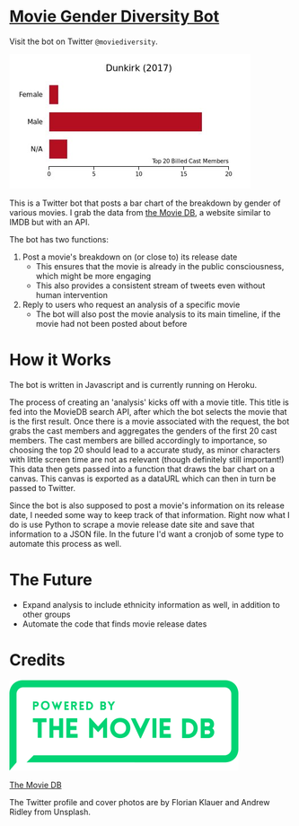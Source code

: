 # [Movie Gender Diversity Bot](https://www.twitter.com/moviediversity)

Visit the bot on Twitter `@moviediversity`.

![Dunkirk as Example](dunkirk.jpg)

This is a Twitter bot that posts a bar chart of the breakdown by gender of
various movies. I grab the data from [the Movie DB](themoviedb.org), a website
similar to IMDB but with an API.

The bot has two functions:

1. Post a movie's breakdown on (or close to) its release date
	* This ensures that the movie is already in the public consciousness, which
		might be more engaging
	* This also provides a consistent stream of tweets even without human
		intervention
2. Reply to users who request an analysis of a specific movie
	* The bot will also post the movie analysis to its main timeline, if the
		movie had not been posted about before

# How it Works

The bot is written in Javascript and is currently running on Heroku.

The process of creating an 'analysis' kicks off with a movie title. This title
is fed into the MovieDB search API, after which the bot selects the movie that
is the first result. Once there is a movie associated with the request, the bot
grabs the cast members and aggregates the genders of the first 20 cast members.
The cast members are billed accordingly to importance, so choosing the top 20
should lead to a accurate study, as minor characters with little screen time are
not as relevant (though definitely still important!) This data then gets passed
into a function that draws the bar chart on a canvas. This canvas is exported as
a dataURL which can then in turn be passed to Twitter.

Since the bot is also supposed to post a movie's information on its release
date, I needed some way to keep track of that information. Right now what I do
is use Python to scrape a movie release date site and save that information to a
JSON file. In the future I'd want a cronjob of some type to automate this
process as well.

# The Future

* Expand analysis to include ethnicity information as well, in addition to other
	groups
* Automate the code that finds movie release dates

# Credits

![The Movie DB](themoviedb.png)

[The Movie DB](https://www.themoviedb.org/documentation/api)

The Twitter profile and cover photos are by Florian Klauer and Andrew Ridley
from Unsplash.
